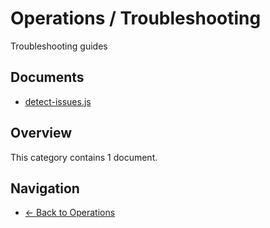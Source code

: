 # Operations / Troubleshooting

Troubleshooting guides

## Documents

- [detect-issues.js](./detect-issues.md)

## Overview

This category contains 1 document.

## Navigation

- [← Back to Operations](../)
